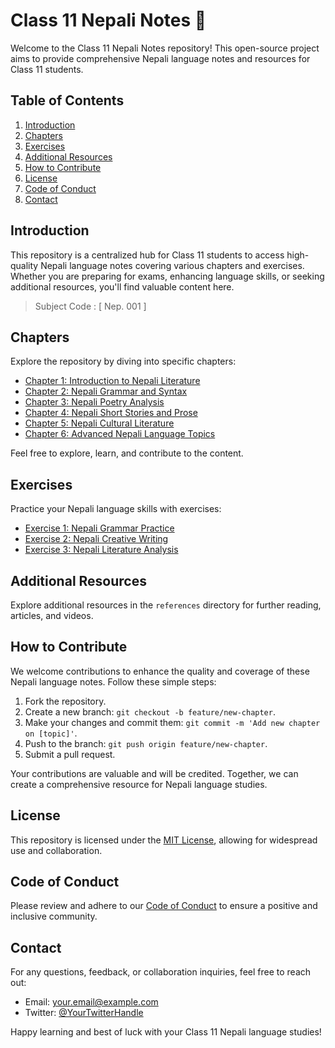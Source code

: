 # Class 11 Nepali Notes 📘

Welcome to the Class 11 Nepali Notes repository! This open-source project aims to provide comprehensive Nepali language notes and resources for Class 11 students.

## Table of Contents

1. [Introduction](#introduction)
2. [Chapters](#chapters)
3. [Exercises](#exercises)
4. [Additional Resources](#additional-resources)
5. [How to Contribute](#how-to-contribute)
6. [License](#license)
7. [Code of Conduct](#code-of-conduct)
8. [Contact](#contact)

## Introduction

This repository is a centralized hub for Class 11 students to access high-quality Nepali language notes covering various chapters and exercises. Whether you are preparing for exams, enhancing language skills, or seeking additional resources, you'll find valuable content here.

> Subject Code : [ Nep. 001 ]

<!--
## Chapters

Explore the repository by diving into specific chapters and topics:

| क्र.स. | शीर्षक                                          | Link                                 |
| ------ | ----------------------------------------------- | ------------------------------------ |
| १      | वीर पुर्खा (कविता)                              | [Exercise](./chapters/chapter-1.md)  |
| २      | गाउँको माया (सामाजिक कथा)                       | [Exercise](./chapters/chapter-2.md)  |
| ३      | संस्कृतिको नयाँ यात्रा (आत्मपरक निबन्ध)         | [Exercise](./chapters/chapter-3.md)  |
| ४      | योगमाया (राष्ट्रिय जीवनी)                       | [Exercise](./chapters/chapter-4.md)  |
| ५      | साथीलाई चिठी (चिठी)                             | [Exercise](./chapters/chapter-5.md)  |
| ६      | त्यो फेरि फर्कला? (मनोवैज्ञानिक कथा)            | [Exercise](./chapters/chapter-6.md)  |
| ७      | पर्यापर्यटनका सम्भावना र आयाम (वस्तुपरक निबन्ध) | [Exercise](./chapters/chapter-7.md)  |
| ८      | लौ आयो ताजा खबर (लघु नाटक)                      | [Exercise](./chapters/chapter-8.md)  |
| ९      | सफलताको कथा (रिपोर्टाजमूलक रचना)                | [Exercise](./chapters/chapter-9.md)  |
| १०     | कृषिशालामा एक दिन (संवाद)                       | [Exercise](./chapters/chapter-10.md) |
| ११     | रारा भ्रमण (दैनिकी)                             | [Exercise](./chapters/chapter-11.md) |
| १२     | जलस्रोत र ऊर्जा (वक्तृता)                       | [Exercise](./chapters/chapter-12.md) |

Feel free to suggest improvements, report issues, or contribute additional content. -->

## Chapters

Explore the repository by diving into specific chapters:

-  [Chapter 1: Introduction to Nepali Literature](./chapters/chapter-1.md)
-  [Chapter 2: Nepali Grammar and Syntax](./chapters/chapter-2.md)
-  [Chapter 3: Nepali Poetry Analysis](./chapters/chapter-3.md)
-  [Chapter 4: Nepali Short Stories and Prose](./chapters/chapter-4.md)
-  [Chapter 5: Nepali Cultural Literature](./chapters/chapter-5.md)
-  [Chapter 6: Advanced Nepali Language Topics](./chapters/chapter-6.md)

Feel free to explore, learn, and contribute to the content.

## Exercises

Practice your Nepali language skills with exercises:

-  [Exercise 1: Nepali Grammar Practice](./exercises/exercise-1.md)
-  [Exercise 2: Nepali Creative Writing](./exercises/exercise-2.md)
-  [Exercise 3: Nepali Literature Analysis](./exercises/exercise-3.md)

## Additional Resources

Explore additional resources in the `references` directory for further reading, articles, and videos.

## How to Contribute

We welcome contributions to enhance the quality and coverage of these Nepali language notes. Follow these simple steps:

1. Fork the repository.
2. Create a new branch: `git checkout -b feature/new-chapter`.
3. Make your changes and commit them: `git commit -m 'Add new chapter on [topic]'`.
4. Push to the branch: `git push origin feature/new-chapter`.
5. Submit a pull request.

Your contributions are valuable and will be credited. Together, we can create a comprehensive resource for Nepali language studies.

## License

This repository is licensed under the [MIT License](./LICENSE), allowing for widespread use and collaboration.

## Code of Conduct

Please review and adhere to our [Code of Conduct](./CODE_OF_CONDUCT.md) to ensure a positive and inclusive community.

## Contact

For any questions, feedback, or collaboration inquiries, feel free to reach out:

-  Email: your.email@example.com
-  Twitter: [@YourTwitterHandle](https://twitter.com/YourTwitterHandle)

Happy learning and best of luck with your Class 11 Nepali language studies!
